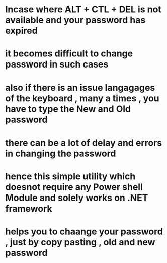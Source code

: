 # Incase where ALT + CTL + DEL is not available and your password has expired 
# it becomes difficult to change password in such cases
# also if there is an issue langagages of the keyboard , many a times , you have to type the New and Old password
# there can be a lot of delay and errors in changing the password
# hence this simple utility which doesnot require any Power shell Module and solely works on .NET framework
# helps you to chaange your password , just by copy pasting , old and new password 
